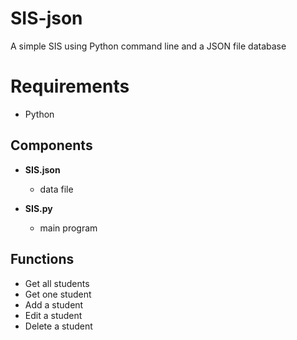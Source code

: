 # SIS-json
A simple SIS using Python command line and a JSON file database

# Requirements
* Python

## Components

* **SIS.json**
  - data file

* **SIS.py**
  - main program

## Functions
* Get all students
* Get one student
* Add a student
* Edit a student
* Delete a student
